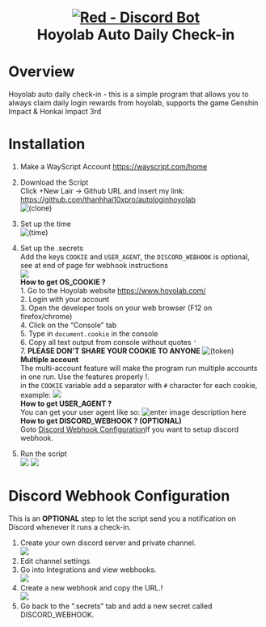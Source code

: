 <h1 align="center">
  <br>
  <a href="https://github.com/thanhhai10xpro/autologinhoyolab"><img src="https://cdn.donmai.us/sample/98/a6/__elysia_and_elysia_honkai_and_1_more_drawn_by_jubeol126__sample-98a62a7ba84e8ff8d1b501979cec2296.jpg" alt="Red - Discord Bot"></a>
  <br>
  Hoyolab Auto Daily Check-in
  <br>
</h1>

<!-- <p align="center">
  <a href="#overview">Overview</a>
  •
  <a href="#installation">Installation</a>
  •
  <a href="#license">License</a>
</p> -->


# Overview
Hoyolab auto daily check-in - this is a simple program that allows you to always claim daily login rewards from hoyolab, supports the game Genshin Impact & Honkai Impact 3rd

# Installation
1. Make a WayScript Account
https://wayscript.com/home

2. Download the Script<br>Click +New Lair -> Github URL and insert my link: <br>https://github.com/thanhhai10xpro/autologinhoyolab<br>
![(clone)](https://imgur.com/a/YXWTRNe)

3. Set up the time<br>
![(time)](https://i.imgur.com/ECpJlSY.png)

4. Set up the .secrets <br> Add the keys `COOKIE` and `USER_AGENT`, the `DISCORD_WEBHOOK` is optional, see at end of page for webhook instructions<br>
![](https://i.imgur.com/Qf9l2JH.png)
<br>**How to get OS_COOKIE ?**
<br>1\. Go to the Hoyolab website https://www.hoyolab.com/
<br>2. Login with your account
<br>3. Open the developer tools on your web browser (F12 on firefox/chrome)
<br>4. Click on the “Console” tab
<br>5. Type in  `document.cookie`  in the console
<br>6. Copy all text output from console without quotes `'`
<br>7. **PLEASE DON'T SHARE YOUR COOKIE TO ANYONE**
![(token)](https://i.imgur.com/7fSEeB8.png)
<br>**Multiple account**
<br>The multi-account feature will make the program run multiple accounts in one run. Use the features properly !.
<br>in the `COOKIE` variable add a separator with `#` character for each cookie, example:
![](https://i.imgur.com/urZRZLq.png)
<br>**How to get USER_AGENT ?**<br>
You can get your user agent like so:
![enter image description here](https://i.imgur.com/Jy07NPf.png)
<br>**How to get DISCORD_WEBHOOK ? (OPTIONAL)**<br>
Goto [Discord Webhook Configuration](#discord-webhook-configuration)If you want to setup discord webhook.
1. Run the script <br>
![](https://i.imgur.com/MvFMagm.png)
![](https://i.imgur.com/YqqP1Wc.png)

# Discord Webhook Configuration
This is an  **OPTIONAL**  step to let the script send you a notification on Discord whenever it runs a check-in.
1. Create your own discord server and private channel.<br>
![](https://i.imgur.com/eY4HkBP.png)
2. Edit channel settings<br>
3. Go into Integrations and view webhooks.<br>
![](https://i.imgur.com/Euo2CX2.png)
4. Create a new webhook and copy the URL.!<br>
![](https://i.imgur.com/3c7yuCi.png)
5. Go back to the “.secrets” tab and add a new secret called DISCORD_WEBHOOK.<br>
